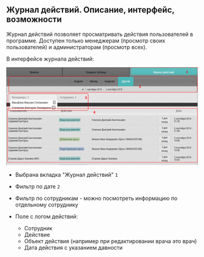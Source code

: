 ## Журнал действий. Описание, интерфейс, возможности

Журнал действий позволяет просматривать действия пользователей в программе.
Доступен только менеджерам (просмотр своих пользователей) и администраторам (просмотр всех).

В интерфейсе журнала действий:

![](../images/reports-log.png)

- Выбрана вкладка "Журнал действий" `1`
- Фильтр по дате `2`
- Фильтр по сотрудникам - можно посмотреть информацию по отдельному сотруднику
- Поле с логом действий:

  - Сотрудник
  - Действие
  - Объект действия (например при редактировании врача это врач)
  - Дата действия с указанием давности

